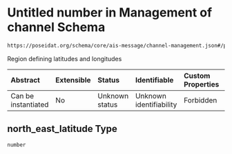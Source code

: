 # Untitled number in Management of channel Schema

```txt
https://poseidat.org/schema/core/ais-message/channel-management.json#/properties/north_east_latitude
```

Region defining latitudes and longitudes

| Abstract            | Extensible | Status         | Identifiable            | Custom Properties | Additional Properties | Access Restrictions | Defined In                                                                                          |
| :------------------ | :--------- | :------------- | :---------------------- | :---------------- | :-------------------- | :------------------ | :-------------------------------------------------------------------------------------------------- |
| Can be instantiated | No         | Unknown status | Unknown identifiability | Forbidden         | Allowed               | none                | [channel-management.json*](schemas/core/ais-message/channel-management.json "open original schema") |

## north_east_latitude Type

`number`

